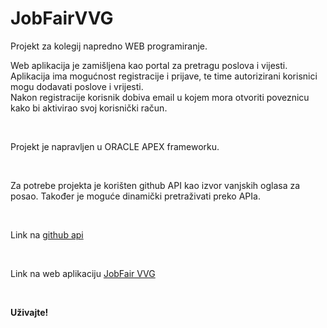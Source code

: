 # JobFairVVG
<p1>Projekt za kolegij napredno WEB programiranje.</p1>
</br>
<p>Web aplikacija je zamišljena kao portal za pretragu poslova i vijesti.</br> Aplikacija ima mogućnost registracije i prijave, te time autorizirani korisnici mogu dodavati poslove i vrijesti.</br> Nakon registracije korisnik dobiva email u kojem mora otvoriti poveznicu kako bi aktivirao svoj korisnički račun.</p>
</br>
<p>Projekt je napravljen u ORACLE APEX frameworku.</p>
</br>
<p>Za potrebe projekta je korišten github API kao izvor vanjskih oglasa za posao. Također je moguće dinamički pretraživati preko APIa.</p>
</br>
<p> Link na <a href="https://jobs.github.com/api">github api</a></p>
</br>
<p>Link na web aplikaciju <a href="https://apex.oracle.com/pls/apex/dbp_project/r/jobfair/home">JobFair VVG</a></p>
</br>
<p><b>Uživajte!</b></p>
